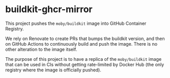 # buildkit-ghcr-mirror

This project pushes the `moby/buildkit` image into GitHub Container Registry.

We rely on Renovate to create PRs that bumps the buildkit version, and then on GitHub Actions to continuously build and push the image. There is no other alteration to the image itself.

The purpose of this project is to have a replica of the `moby/buildkit` image that can be used in CIs without getting rate-limited by Docker Hub (the only registry where the image is officially pushed).
